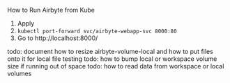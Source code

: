 How to Run Airbyte from Kube

1. Apply 
1. `kubectl port-forward svc/airbyte-webapp-svc 8000:80`
1. Go to http://localhost:8000/

todo: document how to resize airbyte-volume-local and how to put files onto it for local file testing
todo: how to bump local or workspace volume size if running out of space
todo: how to read data from workspace or local volumes
